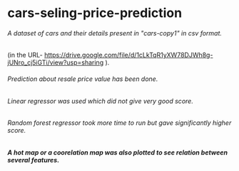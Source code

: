 # cars-seling-price-prediction
###### A dataset of cars and their details present in "cars-copy1" in csv format.
(in the URL- https://drive.google.com/file/d/1cLkTqR1yXW78DJWh8g-jUNro_cj5iGTi/view?usp=sharing ).
###### Prediction about resale price value has been done.
###### Linear regressor was used which did not give very good score.
###### Random forest regressor took more time to run but gave significantly higher score.
##### A hot map or a coorelation map was also plotted to see relation between several features.
